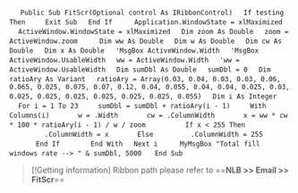 &nbsp;&nbsp;&nbsp;&nbsp;
`Public Sub FitScr(Optional control As IRibbonControl)`
&nbsp;&nbsp;&nbsp;&nbsp;`If testing Then`
&nbsp;&nbsp;&nbsp;&nbsp;&nbsp;&nbsp;&nbsp;&nbsp;`Exit Sub`
&nbsp;&nbsp;&nbsp;&nbsp;`End If`
&nbsp;&nbsp;&nbsp;&nbsp;
&nbsp;&nbsp;&nbsp;&nbsp;`Application.WindowState = xlMaximized`
&nbsp;&nbsp;&nbsp;&nbsp;`ActiveWindow.WindowState = xlMaximized`
&nbsp;&nbsp;&nbsp;&nbsp;`Dim zoom As Double`
&nbsp;&nbsp;&nbsp;&nbsp;`zoom = ActiveWindow.zoom`
&nbsp;&nbsp;&nbsp;&nbsp;
&nbsp;&nbsp;&nbsp;&nbsp;`Dim ww As Double`
&nbsp;&nbsp;&nbsp;&nbsp;`Dim w As Double`
&nbsp;&nbsp;&nbsp;&nbsp;`Dim cw As Double`
&nbsp;&nbsp;&nbsp;&nbsp;`Dim x As Double`
&nbsp;&nbsp;&nbsp;&nbsp;`'MsgBox ActiveWindow.Width`
&nbsp;&nbsp;&nbsp;&nbsp;`'MsgBox ActiveWindow.UsableWidth`
&nbsp;&nbsp;&nbsp;&nbsp;`ww = ActiveWindow.Width`
&nbsp;&nbsp;&nbsp;&nbsp;`'ww = ActiveWindow.UsableWidth`
&nbsp;&nbsp;&nbsp;&nbsp;`Dim sumDbl As Double`
&nbsp;&nbsp;&nbsp;&nbsp;`sumDbl = 0`
&nbsp;&nbsp;&nbsp;&nbsp;`Dim ratioAry As Variant`
&nbsp;&nbsp;&nbsp;&nbsp;`ratioAry = Array(0.03, 0.04, 0.03, 0.03, 0.06, 0.065, 0.025, 0.075, 0.07, 0.12, 0.04, 0.055, 0.04, 0.04, 0.025, 0.03, 0.025, 0.025, 0.025, 0.025, 0.025, 0.025, 0.055)`
&nbsp;&nbsp;&nbsp;&nbsp;`Dim i As Integer`
&nbsp;&nbsp;&nbsp;&nbsp;`For i = 1 To 23`
&nbsp;&nbsp;&nbsp;&nbsp;&nbsp;&nbsp;&nbsp;&nbsp;`sumDbl = sumDbl + ratioAry(i - 1)`
&nbsp;&nbsp;&nbsp;&nbsp;&nbsp;&nbsp;&nbsp;&nbsp;`With Columns(i)`
&nbsp;&nbsp;&nbsp;&nbsp;&nbsp;&nbsp;&nbsp;&nbsp;&nbsp;&nbsp;&nbsp;&nbsp;`w = .Width`
&nbsp;&nbsp;&nbsp;&nbsp;&nbsp;&nbsp;&nbsp;&nbsp;&nbsp;&nbsp;&nbsp;&nbsp;`cw = .ColumnWidth`
&nbsp;&nbsp;&nbsp;&nbsp;&nbsp;&nbsp;&nbsp;&nbsp;&nbsp;&nbsp;&nbsp;&nbsp;`x = ww * cw * 100 * ratioAry(i - 1) / w / zoom`
&nbsp;&nbsp;&nbsp;&nbsp;
&nbsp;&nbsp;&nbsp;&nbsp;&nbsp;&nbsp;&nbsp;&nbsp;&nbsp;&nbsp;&nbsp;&nbsp;`If x < 255 Then`
&nbsp;&nbsp;&nbsp;&nbsp;&nbsp;&nbsp;&nbsp;&nbsp;&nbsp;&nbsp;&nbsp;&nbsp;&nbsp;&nbsp;&nbsp;&nbsp;`.ColumnWidth = x`
&nbsp;&nbsp;&nbsp;&nbsp;&nbsp;&nbsp;&nbsp;&nbsp;&nbsp;&nbsp;&nbsp;&nbsp;`Else`
&nbsp;&nbsp;&nbsp;&nbsp;&nbsp;&nbsp;&nbsp;&nbsp;&nbsp;&nbsp;&nbsp;&nbsp;&nbsp;&nbsp;&nbsp;&nbsp;`.ColumnWidth = 255`
&nbsp;&nbsp;&nbsp;&nbsp;&nbsp;&nbsp;&nbsp;&nbsp;&nbsp;&nbsp;&nbsp;&nbsp;`End If`
&nbsp;&nbsp;&nbsp;&nbsp;
&nbsp;&nbsp;&nbsp;&nbsp;&nbsp;&nbsp;&nbsp;&nbsp;`End With`
&nbsp;&nbsp;&nbsp;&nbsp;`Next i`
&nbsp;&nbsp;&nbsp;&nbsp;
&nbsp;&nbsp;&nbsp;&nbsp;`MyMsgBox "Total fill windows rate --> " & sumDbl, 5000`
&nbsp;&nbsp;&nbsp;&nbsp;
`End Sub`


> [!Getting information]
> Ribbon path please refer to ==**NLB >> Email >> FitScr**==

